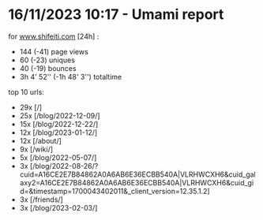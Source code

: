 # 16/11/2023 10:17 - Umami report
for www.shifeiti.com [24h] :

 - 144 (-41) page views
 - 60 (-23) uniques
 - 40 (-19) bounces
 - 3h 4' 52'' (-1h 48' 3'') totaltime


top 10 urls:
 - 29x [/]
 - 25x [/blog/2022-12-09/]
 - 15x [/blog/2022-12-22/]
 - 12x [/blog/2023-01-12/]
 - 12x [/about/]
 - 9x [/wiki/]
 - 5x [/blog/2022-05-07/]
 - 3x [/blog/2022-08-26/?cuid=A16CE2E7B84862A0A6AB6E36ECBB540A|VLRHWCXH6&cuid_galaxy2=A16CE2E7B84862A0A6AB6E36ECBB540A|VLRHWCXH6&cuid_gid=&timestamp=1700043402011&_client_version=12.35.1.2]
 - 3x [/friends/]
 - 3x [/blog/2023-02-03/]


